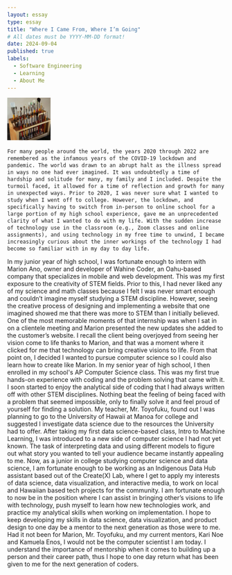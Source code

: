 ```yaml
---
layout: essay
type: essay
title: "Where I Came From, Where I’m Going"
# All dates must be YYYY-MM-DD format!
date: 2024-09-04
published: true
labels:
  - Software Engineering
  - Learning
  - About Me
---
```


<img width="100px" class="rounded float-start pe-4" src="../img/igniting/paintbrushes.jpg">

	For many people around the world, the years 2020 through 2022 are remembered as the infamous years of the COVID-19 lockdown and pandemic. The world was drawn to an abrupt halt as the illness spread in ways no one had ever imagined. It was undoubtedly a time of hardship and solitude for many, my family and I included. Despite the turmoil faced, it allowed for a time of reflection and growth for many in unexpected ways. Prior to 2020, I was never sure what I wanted to study when I went off to college. However, the lockdown, and specifically having to switch from in-person to online school for a large portion of my high school experience, gave me an unprecedented clarity of what I wanted to do with my life. With the sudden increase of technology use in the classroom (e.g., Zoom classes and online assignments), and using technology in my free time to unwind, I became increasingly curious about the inner workings of the technology I had become so familiar with in my day to day life.
  In my junior year of high school, I was fortunate enough to intern with Marion  Ano, owner and developer of Wahine Coder, an Oahu-based company that specializes in mobile and web development. This was my first exposure to the creativity of STEM fields. Prior to this, I had never liked any of my science and math classes because I felt I was never smart enough and couldn’t imagine myself studying a STEM discipline. However, seeing the creative process of designing and implementing a website that one imagined showed me that there was more to STEM than I initially believed. One of the most memorable moments of that internship was when I sat in on a clientele meeting and Marion presented the new updates she added to the customer’s website. I recall the client being overjoyed from seeing her vision come to life thanks to Marion, and that was a moment where it clicked for me that technology can bring creative visions to life. From that point on, I decided I wanted to pursue computer science so I could also learn how to create like Marion.
  In my senior year of high school, I then enrolled in my school's AP Computer Science class. This was my first true hands-on experience with coding and the problem solving that came with it. I soon started to enjoy the analytical side of coding that I had always written off with other STEM disciplines. Nothing beat the feeling of being faced with a problem that seemed impossible, only to finally solve it and feel proud of yourself for finding a solution. My teacher, Mr. Toyofuku, found out I was planning to go to the University of Hawaii at Manoa for college and suggested I investigate data science due to the resources the University had to offer. After taking my first data science-based class, Intro to Machine Learning, I was introduced to a new side of computer science I had not yet known. The task of interpreting data and using different models to figure out what story you wanted to tell your audience became instantly appealing to me.
  Now, as a junior in college studying computer science and data science, I am fortunate enough to be working as an Indigenous Data Hub assistant based out of the Create(X) Lab, where I get to apply my interests of data science, data visualization, and interactive media, to work on local and Hawaiian based tech projects for the community. I am fortunate enough to now be in the position where I can assist in bringing other’s visions to life with technology, push myself to learn how new technologies work, and practice my analytical skills when working on implementation. I hope to keep developing my skills in data science, data visualization, and product design to one day be a mentor to the next generation as those were to me. Had it not been for Marion, Mr. Toyofuku, and my current mentors, Kari Noe and Kamuela Enos, I would not be the computer scientist I am today. I understand the importance of mentorship when it comes to building up a person and their career path, thus I hope to one day return what has been given to me for the next generation of coders.

